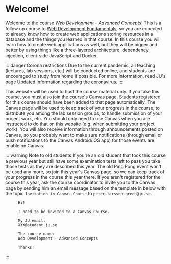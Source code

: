 <SetTitle title="Web Development - Advanced Concepts" />

# Welcome!
Welcome to the course *Web Development - Advanced Concepts*! This is a follow up course to [Web Development Fundamentals](../web-development-fundamentals/), so you are expected to already know how to create web applications storing resources in a database and the things you learned in that course. In this course you will learn how to create web applications as well, but they will be bigger and better by using things like a three-layered architecture, dependency injection, client-side JavaScript and Docker.

::: danger Corona restrictions
Due to the current pandemic, all teaching (lectures, lab sessions, etc.) will be conducted online, and students are encouraged to study from home if possible. For more information, read JU's page [Updated information regarding the coronavirus](https://ju.se/en/about-us/jonkoping-university/information-material/updated-information-regarding-the-coronavirus.html).
:::

This website will be used to host the course material only. If you take this course, you must also join [the course's Canvas page](https://ju.instructure.com/courses/3372). Students registered for this course should have been added to that page automatically. The Canvas page will be used to keep track of your progress in the course, to distribute you among the lab session groups, to handle submission of your project work, etc. You should only need to use Canvas when you are instructed to do that on this website (e.g. when submitting your project work). You will also receive information through announcements posted on Canvas, so you probably want to make sure notifications (through email or push notifications to the Canvas Android/iOS app) for those events are enable on Canvas.

::: warning Note to old students
If you're an old student that took this course a previous year but still have some examination tests left to pass you take those tests as they are described this year. The old Ping Pong event won't be used any more, so join this year's Canvas page, so we can keep track of your progress in the course this year there. If you aren't registered for the course this year, ask the course coordinator to invite you to the Canvas page by sending him an email message based on the template in <FigureNumber /> below with the topic `Invitation to Canvas Course` to `peter.larsson-green@ju.se`.

<Figure caption="Template for email message to be invited to a Canvas Course. Replace XXX with your own value.">

```
Hi!

I need to be invited to a Canvas Course.

My JU email:
XXX@student.ju.se

The course name:
Web Development - Advanced Concepts

Thanks!
```

</Figure>

:::